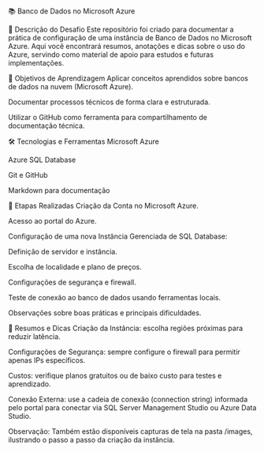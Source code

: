 📚 Banco de Dados no Microsoft Azure

📝 Descrição do Desafio
Este repositório foi criado para documentar a prática de configuração de uma instância de Banco de Dados no Microsoft Azure.
Aqui você encontrará resumos, anotações e dicas sobre o uso do Azure, servindo como material de apoio para estudos e futuras implementações.

🎯 Objetivos de Aprendizagem
Aplicar conceitos aprendidos sobre bancos de dados na nuvem (Microsoft Azure).

Documentar processos técnicos de forma clara e estruturada.

Utilizar o GitHub como ferramenta para compartilhamento de documentação técnica.

🛠️ Tecnologias e Ferramentas
Microsoft Azure

Azure SQL Database

Git e GitHub

Markdown para documentação

🚀 Etapas Realizadas
Criação da Conta no Microsoft Azure.

Acesso ao portal do Azure.

Configuração de uma nova Instância Gerenciada de SQL Database:

Definição de servidor e instância.

Escolha de localidade e plano de preços.

Configurações de segurança e firewall.

Teste de conexão ao banco de dados usando ferramentas locais.

Observações sobre boas práticas e principais dificuldades.

📑 Resumos e Dicas
Criação da Instância: escolha regiões próximas para reduzir latência.

Configurações de Segurança: sempre configure o firewall para permitir apenas IPs específicos.

Custos: verifique planos gratuitos ou de baixo custo para testes e aprendizado.

Conexão Externa: use a cadeia de conexão (connection string) informada pelo portal para conectar via SQL Server Management Studio ou Azure Data Studio.

Observação:
Também estão disponíveis capturas de tela na pasta /images, ilustrando o passo a passo da criação da instância.

